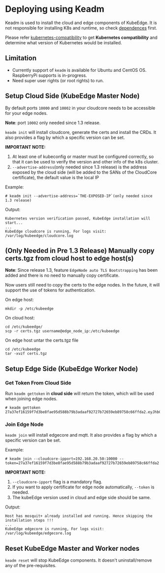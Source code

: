 # Deploying using Keadm

Keadm is used to install the cloud and edge components of KubeEdge. It is not responsible for installing K8s and runtime, so check [dependences](../getting-started.md#Dependencies) first.

Please refer [kubernetes-compatibility](https://github.com/kubeedge/kubeedge#kubernetes-compatibility) to get **Kubernetes compatibility** and determine what version of Kubernetes would be installed.

## Limitation

- Currently support of `keadm` is available for Ubuntu and CentOS OS. RaspberryPi supports is in-progress.
- Need super user rights (or root rights) to run.

## Setup Cloud Side (KubeEdge Master Node)

By default ports `10000` and `10002` in your cloudcore needs to be accessible for your edge nodes.

**Note**: port `10002` only needed since 1.3 release.

`keadm init` will install cloudcore, generate the certs and install the CRDs. It also provides a flag by which a specific version can be set.

**IMPORTANT NOTE:**
1. At least one of kubeconfig or master must be configured correctly, so that it can be used to verify the version and other info of the k8s cluster.
1. `--advertise-address`(only needed since 1.3 release) is the address exposed by the cloud side (will be added to the SANs of the CloudCore certificate), the default value is the local IP

Example:

```shell
# keadm init --advertise-address=`THE-EXPOSED-IP`(only needed since 1.3 release)
```

Output:
```
Kubernetes version verification passed, KubeEdge installation will start...
...
KubeEdge cloudcore is running, For logs visit:  /var/log/kubeedge/cloudcore.log
```

## (**Only Needed in Pre 1.3 Release**) Manually copy certs.tgz from cloud host to edge host(s)

**Note**: Since release 1.3, feature `EdgeNode auto TLS Bootstrapping` has been added and there is no need to manually copy certificate.

Now users still need to copy the certs to the edge nodes. In the future, it will support the use of tokens for authentication.

On edge host:

```
mkdir -p /etc/kubeedge
```

On cloud host:

```
cd /etc/kubeedge/
scp -r certs.tgz username@edge_node_ip:/etc/kubeedge
```

On edge host untar the certs.tgz file

```
cd /etc/kubeedge
tar -xvzf certs.tgz
```

## Setup Edge Side (KubeEdge Worker Node)

### Get Token From Cloud Side

Run `keadm gettoken` in **cloud side** will return the token, which will be used when joining edge nodes.

```shell
# keadm gettoken
27a37ef16159f7d3be8fae95d588b79b3adaaf92727b72659eb89758c66ffda2.eyJhbGciOiJIUzI1NiIsInR5cCI6IkpXVCJ9.eyJleHAiOjE1OTAyMTYwNzd9.JBj8LLYWXwbbvHKffJBpPd5CyxqapRQYDIXtFZErgYE
```

### Join Edge Node

`keadm join` will install edgecore and mqtt. It also provides a flag by which a specific version can be set.

Example:

```shell
# keadm join --cloudcore-ipport=192.168.20.50:10000 --token=27a37ef16159f7d3be8fae95d588b79b3adaaf92727b72659eb89758c66ffda2.eyJhbGciOiJIUzI1NiIsInR5cCI6IkpXVCJ9.eyJleHAiOjE1OTAyMTYwNzd9.JBj8LLYWXwbbvHKffJBpPd5CyxqapRQYDIXtFZErgYE
```

**IMPORTANT NOTE:**
1. `--cloudcore-ipport` flag is a mandatory flag.
1. If you want to apply certificate for edge node automatically, `--token` is needed.
1. The kubeEdge version used in cloud and edge side should be same.

Output:

```shell
Host has mosquit+ already installed and running. Hence skipping the installation steps !!!
...
KubeEdge edgecore is running, For logs visit:  /var/log/kubeedge/edgecore.log
```

## Reset KubeEdge Master and Worker nodes

`keadm reset` will stop KubeEdge components. It doesn't uninstall/remove any of the pre-requisites.
